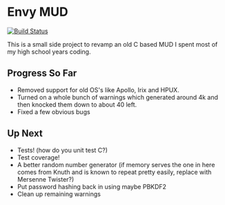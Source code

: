 # Envy MUD

[![Build Status](https://travis-ci.org/lolindrath/EnvyMUD.svg?branch=master)](https://travis-ci.org/lolindrath/EnvyMUD)

This is a small side project to revamp an old C based MUD I spent most of my high school years coding.

## Progress So Far

* Removed support for old OS's like Apollo, Irix and HPUX.
* Turned on a whole bunch of warnings which generated around 4k and then knocked them down to about 40 left.
* Fixed a few obvious bugs

## Up Next

* Tests! (how do you unit test C?)
* Test coverage!
* A better random number generator (if memory serves the one in here comes from Knuth and is known to repeat pretty easily, replace with Mersenne Twister?)
* Put password hashing back in using maybe PBKDF2
* Clean up remaining warnings

